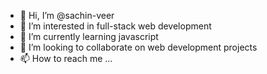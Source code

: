 - 👋 Hi, I’m @sachin-veer
- 👀 I’m interested in full-stack web development
- 🌱 I’m currently learning javascript
- 💞️ I’m looking to collaborate on web development projects
- 📫 How to reach me ...

<!---
sachin-veer/Sachin-veer is a ✨ special ✨ repository because its `README.md` (this file) appears on your GitHub profile.
You can click the Preview link to take a look at your changes.
--->
